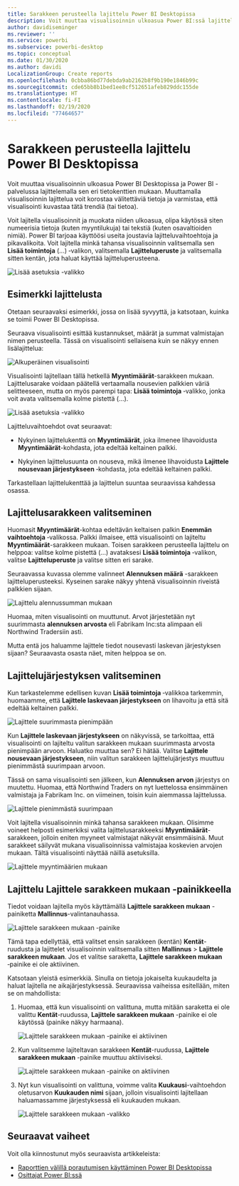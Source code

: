 ```yaml
---
title: Sarakkeen perusteella lajittelu Power BI Desktopissa
description: Voit muuttaa visualisoinnin ulkoasua Power BI:ssä lajittelemalla sen eri tietokenttien mukaan.
author: davidiseminger
ms.reviewer: ''
ms.service: powerbi
ms.subservice: powerbi-desktop
ms.topic: conceptual
ms.date: 01/30/2020
ms.author: davidi
LocalizationGroup: Create reports
ms.openlocfilehash: 0cbba86bd77debda9ab2162b8f9b190e1846b99c
ms.sourcegitcommit: cde65bb8b1bed1ee8cf512651afeb829ddc155de
ms.translationtype: HT
ms.contentlocale: fi-FI
ms.lasthandoff: 02/19/2020
ms.locfileid: "77464657"
---
```

# <a name="sort-by-column-in-power-bi-desktop"></a>Sarakkeen perusteella lajittelu Power BI Desktopissa
Voit muuttaa visualisoinnin ulkoasua Power BI Desktopissa ja Power BI -palvelussa lajittelemalla sen eri tietokenttien mukaan. Muuttamalla visualisoinnin lajittelua voit korostaa välitettäviä tietoja ja varmistaa, että visualisointi kuvastaa tätä trendiä (tai tietoa).

Voit lajitella visualisoinnit ja muokata niiden ulkoasua, olipa käytössä siten numeerisia tietoja (kuten myyntilukuja) tai tekstiä (kuten osavaltioiden nimiä). Power BI tarjoaa käyttöösi useita joustavia lajitteluvaihtoehtoja ja pikavalikoita. Voit lajitella minkä tahansa visualisoinnin valitsemalla sen **Lisää toimintoja** (...) ‑valikon, valitsemalla **Lajitteluperuste** ja valitsemalla sitten kentän, jota haluat käyttää lajitteluperusteena.

![Lisää asetuksia -valikko](media/desktop-sort-by-column/sortbycolumn_2.png)

## <a name="sorting-example"></a>Esimerkki lajittelusta
Otetaan seuraavaksi esimerkki, jossa on lisää syvyyttä, ja katsotaan, kuinka se toimii Power BI Desktopissa.

Seuraava visualisointi esittää kustannukset, määrät ja summat valmistajan nimen perusteella. Tässä on visualisointi sellaisena kuin se näkyy ennen lisälajittelua:

![Alkuperäinen visualisointi](media/desktop-sort-by-column/sortbycolumn_1.png)

Visualisointi lajitellaan tällä hetkellä **Myyntimäärät**-sarakkeen mukaan. Lajittelusarake voidaan päätellä vertaamalla nousevien palkkien väriä selitteeseen, mutta on myös parempi tapa: **Lisää toimintoja** ‑valikko, jonka voit avata valitsemalla kolme pistettä (...).

![Lisää asetuksia -valikko](media/desktop-sort-by-column/sortbycolumn_2.png)

Lajitteluvaihtoehdot ovat seuraavat:

* Nykyinen lajittelukenttä on **Myyntimäärät**, joka ilmenee lihavoidusta **Myyntimäärät**-kohdasta, jota edeltää keltainen palkki. 

* Nykyinen lajittelusuunta on nouseva, mikä ilmenee lihavoidusta **Lajittele nousevaan järjestykseen** ‑kohdasta, jota edeltää keltainen palkki.

Tarkastellaan lajittelukenttää ja lajittelun suuntaa seuraavissa kahdessa osassa.

## <a name="select-which-column-to-use-for-sorting"></a>Lajittelusarakkeen valitseminen
Huomasit **Myyntimäärät**-kohtaa edeltävän keltaisen palkin **Enemmän vaihtoehtoja** ‑valikossa. Palkki ilmaisee, että visualisointi on lajiteltu **Myyntimäärät**-sarakkeen mukaan. Toisen sarakkeen perusteella lajittelu on helppoa: valitse kolme pistettä (...) avataksesi **Lisää toimintoja** ‑valikon, valitse **Lajitteluperuste** ja valitse sitten eri sarake.

Seuraavassa kuvassa olemme valinneet **Alennuksen määrä** -sarakkeen lajitteluperusteeksi. Kyseinen sarake näkyy yhtenä visualisoinnin riveistä palkkien sijaan. 

![Lajittelu alennussumman mukaan](media/desktop-sort-by-column/sortbycolumn_3.png)

Huomaa, miten visualisointi on muuttunut. Arvot järjestetään nyt suurimmasta **alennuksen arvosta** eli Fabrikam Inc:sta alimpaan eli Northwind Tradersiin asti. 

Mutta entä jos haluamme lajittele tiedot nousevasti laskevan järjestyksen sijaan? Seuraavasta osasta näet, miten helppoa se on.

## <a name="select-the-sort-order"></a>Lajittelujärjestyksen valitseminen
Kun tarkastelemme edellisen kuvan **Lisää toimintoja** ‑valikkoa tarkemmin, huomaamme, että **Lajittele laskevaan järjestykseen** on lihavoitu ja että sitä edeltää keltainen palkki.

![Lajittele suurimmasta pienimpään](media/desktop-sort-by-column/sortbycolumn_4.png)

Kun **Lajittele laskevaan järjestykseen** on näkyvissä, se tarkoittaa, että visualisointi on lajiteltu valitun sarakkeen mukaan suurimmasta arvosta pienimpään arvoon. Haluatko muuttaa sen? Ei hätää. Valitse **Lajittele nousevaan järjestykseen**, niin valitun sarakkeen lajittelujärjestys muuttuu pienimmästä suurimpaan arvoon.

Tässä on sama visualisointi sen jälkeen, kun **Alennuksen arvon** järjestys on muutettu. Huomaa, että Northwind Traders on nyt luettelossa ensimmäinen valmistaja ja Fabrikam Inc. on viimeinen, toisin kuin aiemmassa lajittelussa.

![Lajittele pienimmästä suurimpaan](media/desktop-sort-by-column/sortbycolumn_5.png)

Voit lajitella visualisoinnin minkä tahansa sarakkeen mukaan. Olisimme voineet helposti esimerkiksi valita lajittelusarakkeeksi **Myyntimäärät**-sarakkeen, jolloin eniten myyneet valmistajat näkyvät ensimmäisinä. Muut sarakkeet säilyvät mukana visualisoinnissa valmistajaa koskevien arvojen mukaan. Tältä visualisointi näyttää näillä asetuksilla.

![Lajittele myyntimäärien mukaan](media/desktop-sort-by-column/sortbycolumn_6.png)

## <a name="sort-using-the-sort-by-column-button"></a>Lajittelu Lajittele sarakkeen mukaan -painikkeella
Tiedot voidaan lajitella myös käyttämällä **Lajittele sarakkeen mukaan** -painiketta **Mallinnus**-valintanauhassa.

![Lajittele sarakkeen mukaan -painike](media/desktop-sort-by-column/sortbycolumn_8.png)

Tämä tapa edellyttää, että valitset ensin sarakkeen (kentän) **Kentät**-ruudusta ja lajittelet visualisoinnin valitsemalla sitten **Mallinnus** > **Lajittele sarakkeen mukaan**. Jos et valitse saraketta, **Lajittele sarakkeen mukaan** ‑painike ei ole aktiivinen.

Katsotaan yleistä esimerkkiä. Sinulla on tietoja jokaiselta kuukaudelta ja haluat lajitella ne aikajärjestyksessä. Seuraavissa vaiheissa esitellään, miten se on mahdollista:

1. Huomaa, että kun visualisointi on valittuna, mutta mitään saraketta ei ole valittu **Kentät**-ruudussa, **Lajittele sarakkeen mukaan** -painike ei ole käytössä (painike näkyy harmaana).
   
   ![Lajittele sarakkeen mukaan -painike ei aktiivinen](media/desktop-sort-by-column/sortbycolumn_9.png)

2. Kun valitsemme lajiteltavan sarakkeen **Kentät**-ruudussa, **Lajittele sarakkeen mukaan** -painike muuttuu aktiiviseksi.
   
   ![Lajittele sarakkeen mukaan -painike on aktiivinen](media/desktop-sort-by-column/sortbycolumn_10.png)
3. Nyt kun visualisointi on valittuna, voimme valita **Kuukausi**-vaihtoehdon oletusarvon **Kuukauden nimi** sijaan, jolloin visualisointi lajitellaan haluamassamme järjestyksessä eli kuukauden mukaan.
   
   ![Lajittele sarakkeen mukaan -valikko](media/desktop-sort-by-column/sortbycolumn_11.png)


<!---
This functionality is no longer active. Jan 2020

## Getting back to default column for sorting
You can sort by any column you'd like, but there may be times when you want the visual to return to its default sorting column. No problem. For a visual that has a sort column selected, open the **More options** menu and select that column again, and the visualization returns to its default sort column.

For example, here's our previous chart:

![Initial visualization](media/desktop-sort-by-column/sortbycolumn_6.png)

When we go back to the menu and select **SalesQuantity** again, the visual defaults to being ordered alphabetically by **Manufacturer**, as shown in the following image.

![Default sort order](media/desktop-sort-by-column/sortbycolumn_7.png)

With so many options for sorting your visuals, creating just the chart or image you want is easy.
--->

## <a name="next-steps"></a>Seuraavat vaiheet

Voit olla kiinnostunut myös seuraavista artikkeleista:

* [Raporttien välillä porautumisen käyttäminen Power BI Desktopissa](desktop-cross-report-drill-through.md)
* [Osittajat Power BI:ssä](visuals/power-bi-visualization-slicers.md)

